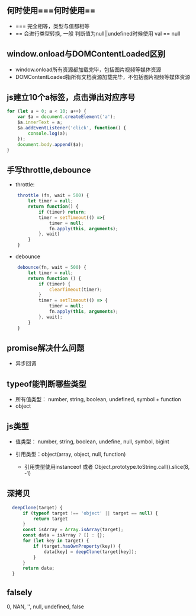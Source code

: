 

## 何时使用===何时使用==

* === 完全相等，类型与值都相等
* == 会进行类型转换, 一般 判断值为null||undefined时候使用 val == null

## window.onload与DOMContentLoaded区别

* window.onload所有资源都加载完毕，包括图片视频等媒体资源
* DOMContentLoaded指所有文档资源加载完毕，不包括图片视频等媒体资源

## js建立10个a标签，点击弹出对应序号

``` js
for (let a = 0; a < 10; a++) {
    var $a = document.createElement('a');
    $a.innerText = a;
    $a.addEventListener('click', function() {
        console.log(a);
    });
    document.body.append($a);
}
```

## 手写throttle,debounce

* throttle:

``` js
    throttle (fn, wait = 500) {
        let timer = null;
        return function() {
            if (timer) return;
            timer = setTimeout(() =>{
                timer = null;
                fn.apply(this, arguments);
            }, wait)
        }
    }
```

* debounce

``` js
    debounce(fn, wait = 500) {
        let timer = null;
        return function () {
            if (timer) {
                clearTimeout(timer);
            }
            timer = setTimeout(() => {
                timer = null;
                fn.apply(this, arguments);
            }, wait);
        }
    }
```

## promise解决什么问题

* 异步回调

## typeof能判断哪些类型

* 所有值类型： number, string, boolean, undefined, symbol + function
* object

## js类型

* 值类型： number, string, boolean, undefine, null, symbol, bigint
* 引用类型：object(array, object, null, function)

  * 引用类型使用instanceof 或者 Object.prototype.toString.call().slice(8, -1)

## 深拷贝

``` js
  deepClone(target) {
      if (typeof target !== 'object' || target == null) {
          return target
      }
      const isArray = Array.isArray(target);
      const data = isArray ? [] : {};
      for (let key in target) {
          if (target.hasOwnProperty(key)) {
              data[key] = deepClone(target[key]);
          }
      }
      return data;
  }
```

## falsely

0, NAN, '', null, undefined, false